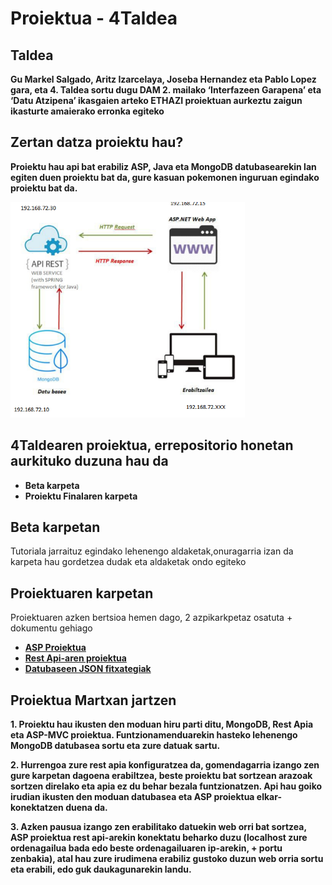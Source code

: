 Proiektua - 4Taldea
==

Taldea
--
**Gu Markel Salgado, Aritz Izarcelaya, Joseba Hernandez eta Pablo Lopez gara, eta 4. Taldea sortu dugu DAM 2. mailako ‘Interfazeen Garapena’ eta ‘Datu Atzipena’ ikasgaien arteko ETHAZI proiektuan aurkeztu zaigun ikasturte amaierako erronka egiteko**


Zertan datza proiektu hau?
--

**Proiektu hau api bat erabiliz ASP, Java eta MongoDB datubasearekin lan egiten duen proiektu bat da, gure kasuan pokemonen inguruan egindako proiektu bat da.**

![image info](https://github.com/JosebaHL09/4TaldeaRep/blob/main/Rest%20Proiektua/Dokumentazioa/Trial_eta_Bestelakoak/estruktura.PNG)

4Taldearen proiektua, errepositorio honetan aurkituko duzuna hau da
--
* **Beta karpeta**  
* **Proiektu Finalaren karpeta**

Beta karpetan
--
Tutoriala jarraituz egindako lehenengo aldaketak,onuragarria izan da karpeta hau gordetzea dudak eta aldaketak ondo egiteko

Proiektuaren karpetan
--
Proiektuaren azken bertsioa hemen dago, 2 azpikarkpetaz osatuta + dokumentu gehiago
* **[ASP Proiektua](https://github.com/JosebaHL09/4TaldeaRep/tree/main/Rest%20Proiektua/Pokemon_ASP)**  
* **[Rest Api-aren proiektua](https://github.com/JosebaHL09/4TaldeaRep/tree/main/Rest%20Proiektua/java-spring-boot-mongodb-starter-master)**
* **[Datubaseen JSON fitxategiak](https://github.com/JosebaHL09/4TaldeaRep/tree/main/Rest%20Proiektua/Json_fitxategiak)**


Proiektua Martxan jartzen
--
**1. Proiektu hau ikusten den moduan hiru parti ditu, MongoDB, Rest Apia eta ASP-MVC proiektua. Funtzionamenduarekin hasteko lehenengo MongoDB datubasea sortu eta zure datuak sartu.**

**2. Hurrengoa zure rest apia konfiguratzea da, gomendagarria izango zen gure karpetan dagoena erabiltzea, beste proiektu bat sortzean arazoak sortzen direlako eta apia ez du behar bezala funtzionatzen. Api hau goiko irudian ikusten den moduan datubasea eta ASP proiektua elkar-konektatzen duena da.**

**3. Azken pausua izango zen erabilitako datuekin web orri bat sortzea, ASP proiektua rest api-arekin konektatu beharko duzu (localhost zure ordenagailua bada edo beste ordenagailuaren ip-arekin, + portu zenbakia), atal hau zure irudimena erabiliz gustoko duzun web orria sortu eta erabili, edo guk daukagunarekin landu.**

